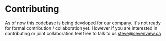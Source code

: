Contributing
============

As of now this codebase is being developed for our company. It's not ready for formal contribution / collaboration yet. However if you are interested in contributing or joint collaboration feel free to talk to us <steve@sevenview.ca>